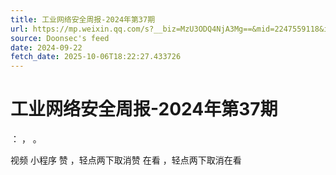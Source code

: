 ```yaml
---
title: 工业网络安全周报-2024年第37期
url: https://mp.weixin.qq.com/s?__biz=MzU3ODQ4NjA3Mg==&mid=2247559118&idx=1&sn=778de97cab3affbdb28c6c82fdfddf93
source: Doonsec's feed
date: 2024-09-22
fetch_date: 2025-10-06T18:22:27.433726
---
```


# 工业网络安全周报-2024年第37期

：
，
。

视频
小程序
赞
，轻点两下取消赞
在看
，轻点两下取消在看